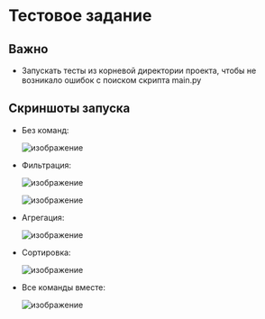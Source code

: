 # Тестовое задание

## Важно

- Запускать тесты из корневой директории проекта, чтобы не возникало ошибок с поиском скрипта main.py

## Скриншоты запуска

- Без команд:

  ![изображение](https://github.com/user-attachments/assets/8af5bbf4-0fb3-4e2f-b663-6e5f991d0815)

- Фильтрация:

  ![изображение](https://github.com/user-attachments/assets/59976a7e-6be8-47e8-926b-356518a169a7)

  ![изображение](https://github.com/user-attachments/assets/133c77b0-b25e-4514-b68e-d5dbf1557c8a)

- Агрегация:

  ![изображение](https://github.com/user-attachments/assets/1633d18b-ee51-4409-9875-875d9023f631)

- Сортировка:

  ![изображение](https://github.com/user-attachments/assets/6acb435e-2afd-4b69-86c4-fd6cd175f0ba)

- Все команды вместе:

  ![изображение](https://github.com/user-attachments/assets/7a20fcfd-d27a-4021-b352-42c418fe6973)

